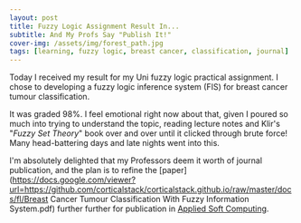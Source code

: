 ```yaml
---
layout: post
title: Fuzzy Logic Assignment Result In...
subtitle: And My Profs Say "Publish It!"
cover-img: /assets/img/forest_path.jpg
tags: [learning, fuzzy logic, breast cancer, classification, journal]
---
```


Today I received my result for my Uni fuzzy logic practical assignment. I chose to developing a fuzzy logic inference system 
(FIS) for breast cancer tumour classification. 

It was graded 98%. I feel emotional right now about that, given I poured so much into trying to understand the topic, 
reading lecture notes and Klir's "*Fuzzy Set Theory*" book over and over until it clicked through brute force! Many 
head-battering days and late nights went into this. 

I'm absolutely delighted that my Professors deem it worth of journal publication, and the plan is to refine the [paper](https://docs.google.com/viewer?url=https://github.com/corticalstack/corticalstack.github.io/raw/master/docs/fl/Breast Cancer Tumour Classification With Fuzzy Information System.pdf) 
further further for publication in [Applied Soft Computing](https://www.journals.elsevier.com/applied-soft-computing).
